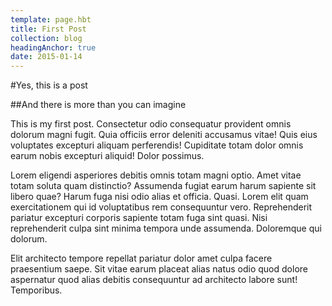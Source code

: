 ```yaml
---
template: page.hbt
title: First Post
collection: blog
headingAnchor: true
date: 2015-01-14
---
```

#Yes, this is a post

##And there is more than you can imagine

This is my first post. Consectetur odio consequatur provident omnis dolorum magni fugit. Quia officiis error deleniti accusamus vitae! Quis eius voluptates excepturi aliquam perferendis! Cupiditate totam dolor omnis earum nobis excepturi aliquid! Dolor possimus.

Lorem eligendi asperiores debitis omnis totam magni optio. Amet vitae totam
soluta quam distinctio? Assumenda fugiat earum harum sapiente sit libero quae?
Harum fuga nisi odio alias et officia. Quasi. Lorem elit quam exercitationem qui id voluptatibus rem consequuntur vero. Reprehenderit pariatur excepturi corporis sapiente totam fuga sint quasi. Nisi reprehenderit culpa sint minima tempora unde assumenda. Doloremque qui dolorum.

Elit architecto tempore repellat pariatur dolor amet culpa facere praesentium saepe. Sit vitae earum placeat alias natus odio quod dolore aspernatur quod alias debitis consequuntur ad architecto labore sunt! Temporibus.
